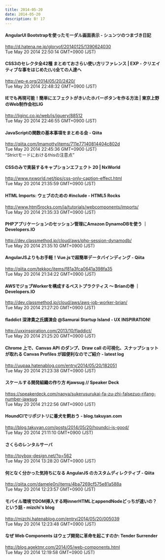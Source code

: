 ```yaml
---
title: 2014-05-20
date: 2014-05-20
description: B! 17
---
```


#### AngularUI Bootstrapを使ったモーダル画面表示 - シュンツのつまづき日記
http://d.hatena.ne.jp/gloryof/20140125/1390624030<br>
Tue May 20 2014 22:50:14 GMT+0900 (JST)<br>


#### CSS3のセレクタ全42種 まとめておさらい使い方リファレンス | EXP - クリエイティブな事をはじめた(い)全ての人達へ
http://wp-e.org/2014/05/20/2420/<br>
Tue May 20 2014 22:48:32 GMT+0900 (JST)<br>


#### IEでも再現可能！簡単にエフェクトがきいたホバーボタンを作る方法 | 東京上野のWeb制作会社LIG
http://liginc.co.jp/web/js/jquery/88512<br>
Tue May 20 2014 22:46:55 GMT+0900 (JST)<br>


#### JavaScriptの関数の基本事項をまとめる会 - Qiita
http://qiita.com/Imamotty/items/711e77140814404c802d<br>
Tue May 20 2014 22:45:36 GMT+0900 (JST)<br>
“Strictモードにおけるthisの注意点”


#### CSSのみで実装するキャプションエフェクト 20 | NxWorld
http://www.nxworld.net/tips/css-only-caption-effect.html<br>
Tue May 20 2014 21:35:59 GMT+0900 (JST)<br>


#### HTML Imports: ウェブのための #include - HTML5 Rocks
http://www.html5rocks.com/ja/tutorials/webcomponents/imports/<br>
Tue May 20 2014 21:35:33 GMT+0900 (JST)<br>


#### PHPアプリケーションのセッション管理にAmazon DynamoDBを使う ｜ Developers.IO
http://dev.classmethod.jp/cloud/aws/php-session-dynamodb/<br>
Tue May 20 2014 21:35:10 GMT+0900 (JST)<br>


#### AngularJSよりもお手軽！Vue.jsで超簡単データバインディング - Qiita
http://qiita.com/tekkoc/items/f81a3fca0641a398fa35<br>
Tue May 20 2014 21:34:22 GMT+0900 (JST)<br>


#### AWSでジョブWorkerを構成するベストプラクティス 〜 Brianの巻 ｜ Developers.IO
http://dev.classmethod.jp/cloud/aws/aws-job-worker-brian/<br>
Tue May 20 2014 21:27:20 GMT+0900 (JST)<br>


#### fladdict 深津貴之氏講演会 @Samurai Startup Island - UX INSPIRATION!
http://uxxinspiration.com/2013/10/fladdict/<br>
Tue May 20 2014 21:25:20 GMT+0900 (JST)<br>


#### Chrome 上で、Canvas API のダンプ、Draw call の可視化、スナップショットが取れる Canvas Profiles が超便利なのでご紹介 - latest log
http://uupaa.hatenablog.com/entry/2014/05/20/182051<br>
Tue May 20 2014 21:23:38 GMT+0900 (JST)<br>


#### スケールする開発組織の作り方 #jawsug // Speaker Deck
https://speakerdeck.com/naoya/sukerusurukai-fa-zu-zhi-falsezuo-rifang-number-jawsug<br>
Tue May 20 2014 21:22:56 GMT+0900 (JST)<br>


#### HoundCIでリポジトリに番犬を飼おう - blog.takuyan.com
http://blog.takuyan.com/posts/2014/05/20/houndci-is-good/<br>
Tue May 20 2014 21:11:10 GMT+0900 (JST)<br>


#### さくらのレンタルサーバ
http://toybox-design.net/?p=562<br>
Tue May 20 2014 13:28:20 GMT+0900 (JST)<br>


#### 何となく分かった気持ちになる AngularJS のカスタムディレクティブ - Qiita
http://qiita.com/damele0n/items/4ba7269cf575e81a588a<br>
Tue May 20 2014 12:23:57 GMT+0900 (JST)<br>


#### モバイル環境でDOM挿入する時innerHTMLとappendNodeどっちが速いの？という話 - mizchi's blog
http://mizchi.hatenablog.com/entry/2014/05/20/005039<br>
Tue May 20 2014 12:23:48 GMT+0900 (JST)<br>


#### なぜ Web Components はウェブ開発に革命を起こすのか: Tender Surrender
http://blog.agektmr.com/2014/05/web-components.html<br>
Tue May 20 2014 12:19:58 GMT+0900 (JST)<br>


